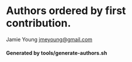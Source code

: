 # Authors ordered by first contribution.

Jamie Young <jmeyoung@gmail.com>

#### Generated by tools/generate-authors.sh
